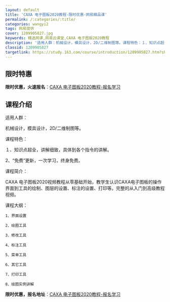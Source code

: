```yaml
---
layout: default
title: 'CAXA 电子图板2020教程-限时优惠-网易精品课'
permalink: /:categories/:title/
categories: wangyi2
tags: 网易提供
cover: 1209905827.jpg
keywords: 精选网课,网易云课堂,CAXA 电子图板2020教程
description: '适用人群：机械设计，模具设计，2D/二维制图等。课程特色：１、知识点超全，讲解细致，具体到各个指令的讲解。2、“免费”更'
classid: 1209905827
targetlink: https://study.163.com/course/introduction/1209905827.htm?share=1&shareId=1025206652&utm_campaign=share&utm_medium=iphoneShare&utm_source=&utm_u=1025206652
---
```


## 限时特惠

**限时优惠，火速报名**：[CAXA 电子图板2020教程-报名学习](https://study.163.com/course/introduction/1209905827.htm?share=1&shareId=1025206652&utm_campaign=share&utm_medium=iphoneShare&utm_source=&utm_u=1025206652)

## 课程介绍

适用人群：

机械设计，模具设计，2D/二维制图等。



课程特色：

１、知识点超全，讲解细致，具体到各个指令的讲解。

 2、“免费”更新，一次学习，终身免费。



课程简介：

CAXA 电子图板2020视频教程从零基础开始，教学生认识CAXA电子图板的操作界面到工具的绘制、图层的设置、标注的设置、打印等。完整的从入门到高级教程视频。



课程大纲：

    1、界面设置

    2、绘图工具

    3、修改工具

    4、标注工具

    5、菜单工具

    6、其它工具

    7、打印工具

    8、绘图实例讲解

**限时优惠，报名地址**：[CAXA 电子图板2020教程-报名学习](https://study.163.com/course/introduction/1209905827.htm?share=1&shareId=1025206652&utm_campaign=share&utm_medium=iphoneShare&utm_source=&utm_u=1025206652)

